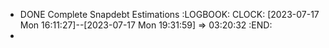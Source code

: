 - DONE Complete Snapdebt Estimations
  :LOGBOOK:
  CLOCK: [2023-07-17 Mon 16:11:27]--[2023-07-17 Mon 19:31:59] =>  03:20:32
  :END:
-